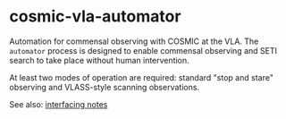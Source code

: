 # cosmic-vla-automator

Automation for commensal observing with COSMIC at the VLA. The `automator` process is designed to enable commensal observing and SETI search to take place without human intervention.   

At least two modes of operation are required: standard "stop and stare" observing and VLASS-style scanning observations.  

See also: [interfacing notes](notes/interfacing.md)